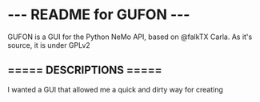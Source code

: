 --- README for GUFON ---
========================

GUFON is a GUI for the Python NeMo API, based on @falkTX Carla. As it's source, it is under GPLv2

===== DESCRIPTIONS =====
------------------------

I wanted a GUI that allowed me a quick and dirty way for creating
